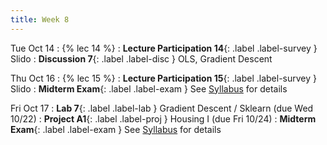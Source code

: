 ```yaml
---
title: Week 8
---
```


Tue Oct 14
: {% lec 14 %}
: **Lecture Participation 14**{: .label .label-survey } Slido
: **Discussion 7**{: .label .label-disc } OLS, Gradient Descent

Thu Oct 16
: {% lec 15 %}
    <!-- : [Note 15](https://ds100.org/course-notes/case_study_HCE/case_study_HCE.html) -->
: **Lecture Participation 15**{: .label .label-survey } Slido
: **Midterm Exam**{: .label .label-exam } See [Syllabus](syllabus) for details

Fri Oct 17
: **Lab 7**{: .label .label-lab }  Gradient Descent / Sklearn (due Wed 10/22)
: **Project A1**{: .label .label-proj } Housing I (due Fri 10/24)
: **Midterm Exam**{: .label .label-exam } See [Syllabus](syllabus) for details



